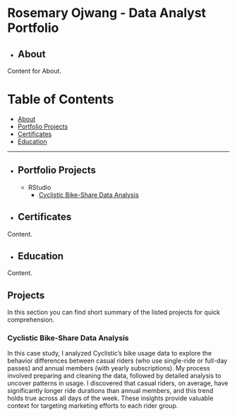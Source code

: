 # Rosemary Ojwang - Data Analyst Portfolio

- ## About

Content for About.

# Table of Contents

- [About](#about)
- [Portfolio Projects](#portfolio-projects)
- [Certificates](#certificates)
- [Education](#Education)

---

- ## Portfolio Projects

  - RStudio
      - [Cyclistic Bike-Share Data Analysis](#cyclistic-bike-share-data-analysis)

- ## Certificates

Content.

- ## Education

Content.

## Projects

In this section you can find short summary of the listed projects for quick comprehension. 

### Cyclistic Bike-Share Data Analysis

In this case study, I analyzed Cyclistic’s bike usage data to explore the behavior differences between casual riders (who use single-ride or full-day passes) and annual members (with yearly subscriptions). My process involved preparing and cleaning the data, followed by detailed analysis to uncover patterns in usage. I discovered that casual riders, on average, have significantly longer ride durations than annual members, and this trend holds true across all days of the week. These insights provide valuable context for targeting marketing efforts to each rider group.
